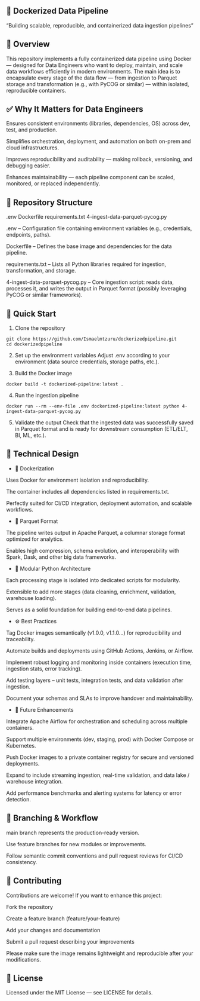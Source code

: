 🚀 Dockerized Data Pipeline
---
“Building scalable, reproducible, and containerized data ingestion pipelines”

📘 Overview
---
This repository implements a fully containerized data pipeline using Docker — designed for Data Engineers who want to deploy, maintain, and scale data workflows efficiently in modern environments.
The main idea is to encapsulate every stage of the data flow — from ingestion to Parquet storage and transformation (e.g., with PyCOG or similar) — within isolated, reproducible containers.

✅ Why It Matters for Data Engineers
---
Ensures consistent environments (libraries, dependencies, OS) across dev, test, and production.

Simplifies orchestration, deployment, and automation on both on-prem and cloud infrastructures.

Improves reproducibility and auditability — making rollback, versioning, and debugging easier.

Enhances maintainability — each pipeline component can be scaled, monitored, or replaced independently.


🧩 Repository Structure
---
.env
Dockerfile
requirements.txt
4-ingest-data-parquet-pycog.py


.env – Configuration file containing environment variables (e.g., credentials, endpoints, paths).

Dockerfile – Defines the base image and dependencies for the data pipeline.

requirements.txt – Lists all Python libraries required for ingestion, transformation, and storage.

4-ingest-data-parquet-pycog.py – Core ingestion script: reads data, processes it, and writes the output in Parquet format (possibly leveraging PyCOG or similar frameworks).


🏁 Quick Start
---

1. Clone the repository
```
git clone https://github.com/Ismaelmtzuru/dockerizedpipeline.git
cd dockerizedpipeline
```

2. Set up the environment variables
Adjust .env according to your environment (data source credentials, storage paths, etc.).

3. Build the Docker image
```
docker build -t dockerized-pipeline:latest .
```

4. Run the ingestion pipeline
```
docker run --rm --env-file .env dockerized-pipeline:latest python 4-ingest-data-parquet-pycog.py
```

5. Validate the output
Check that the ingested data was successfully saved in Parquet format and is ready for downstream consumption (ETL/ELT, BI, ML, etc.).


🧠 Technical Design
---
- 🐳 Dockerization

Uses Docker for environment isolation and reproducibility.

The container includes all dependencies listed in requirements.txt.

Perfectly suited for CI/CD integration, deployment automation, and scalable workflows.

- 🧱 Parquet Format

The pipeline writes output in Apache Parquet, a columnar storage format optimized for analytics.

Enables high compression, schema evolution, and interoperability with Spark, Dask, and other big data frameworks.

- 🐍 Modular Python Architecture

Each processing stage is isolated into dedicated scripts for modularity.

Extensible to add more stages (data cleaning, enrichment, validation, warehouse loading).

Serves as a solid foundation for building end-to-end data pipelines.

- ⚙️ Best Practices

Tag Docker images semantically (v1.0.0, v1.1.0…) for reproducibility and traceability.

Automate builds and deployments using GitHub Actions, Jenkins, or Airflow.

Implement robust logging and monitoring inside containers (execution time, ingestion stats, error tracking).

Add testing layers – unit tests, integration tests, and data validation after ingestion.

Document your schemas and SLAs to improve handover and maintainability.

- 🔮 Future Enhancements

Integrate Apache Airflow for orchestration and scheduling across multiple containers.

Support multiple environments (dev, staging, prod) with Docker Compose or Kubernetes.

Push Docker images to a private container registry for secure and versioned deployments.

Expand to include streaming ingestion, real-time validation, and data lake / warehouse integration.

Add performance benchmarks and alerting systems for latency or error detection.

🌿 Branching & Workflow
---
main branch represents the production-ready version.

Use feature branches for new modules or improvements.

Follow semantic commit conventions and pull request reviews for CI/CD consistency.

🤝 Contributing
---

Contributions are welcome!
If you want to enhance this project:

Fork the repository

Create a feature branch (feature/your-feature)

Add your changes and documentation

Submit a pull request describing your improvements

Please make sure the image remains lightweight and reproducible after your modifications.

🧾 License
---

Licensed under the MIT License — see LICENSE
 for details.